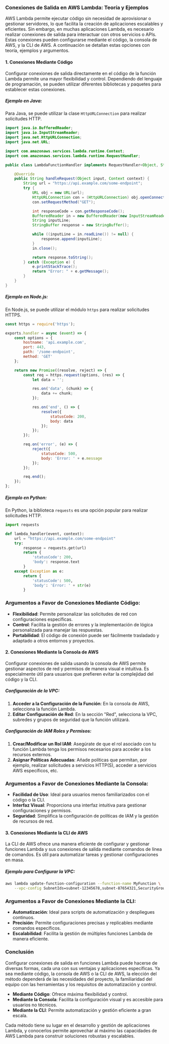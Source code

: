 ### Conexiones de Salida en AWS Lambda: Teoría y Ejemplos

AWS Lambda permite ejecutar código sin necesidad de aprovisionar o gestionar servidores, lo que facilita la creación de aplicaciones escalables y eficientes. Sin embargo, en muchas aplicaciones Lambda, es necesario realizar conexiones de salida para interactuar con otros servicios o APIs. Estas conexiones pueden configurarse mediante el código, la consola de AWS, y la CLI de AWS. A continuación se detallan estas opciones con teoría, ejemplos y argumentos.

#### 1. Conexiones Mediante Código

Configurar conexiones de salida directamente en el código de la función Lambda permite una mayor flexibilidad y control. Dependiendo del lenguaje de programación, se pueden utilizar diferentes bibliotecas y paquetes para establecer estas conexiones.

##### Ejemplo en Java:
Para Java, se puede utilizar la clase `HttpURLConnection` para realizar solicitudes HTTP.

```java
import java.io.BufferedReader;
import java.io.InputStreamReader;
import java.net.HttpURLConnection;
import java.net.URL;

import com.amazonaws.services.lambda.runtime.Context;
import com.amazonaws.services.lambda.runtime.RequestHandler;

public class LambdaFunctionHandler implements RequestHandler<Object, String> {

    @Override
    public String handleRequest(Object input, Context context) {
        String url = "https://api.example.com/some-endpoint";
        try {
            URL obj = new URL(url);
            HttpURLConnection con = (HttpURLConnection) obj.openConnection();
            con.setRequestMethod("GET");

            int responseCode = con.getResponseCode();
            BufferedReader in = new BufferedReader(new InputStreamReader(con.getInputStream()));
            String inputLine;
            StringBuffer response = new StringBuffer();

            while ((inputLine = in.readLine()) != null) {
                response.append(inputLine);
            }
            in.close();

            return response.toString();
        } catch (Exception e) {
            e.printStackTrace();
            return "Error: " + e.getMessage();
        }
    }
}
```

##### Ejemplo en Node.js:
En Node.js, se puede utilizar el módulo `https` para realizar solicitudes HTTPS.

```javascript
const https = require('https');

exports.handler = async (event) => {
    const options = {
        hostname: 'api.example.com',
        port: 443,
        path: '/some-endpoint',
        method: 'GET'
    };

    return new Promise((resolve, reject) => {
        const req = https.request(options, (res) => {
            let data = '';

            res.on('data', (chunk) => {
                data += chunk;
            });

            res.on('end', () => {
                resolve({
                    statusCode: 200,
                    body: data
                });
            });
        });

        req.on('error', (e) => {
            reject({
                statusCode: 500,
                body: 'Error: ' + e.message
            });
        });

        req.end();
    });
};
```

##### Ejemplo en Python:
En Python, la biblioteca `requests` es una opción popular para realizar solicitudes HTTP.

```python
import requests

def lambda_handler(event, context):
    url = "https://api.example.com/some-endpoint"
    try:
        response = requests.get(url)
        return {
            'statusCode': 200,
            'body': response.text
        }
    except Exception as e:
        return {
            'statusCode': 500,
            'body': 'Error: ' + str(e)
        }
```

### Argumentos a Favor de Conexiones Mediante Código:
- **Flexibilidad**: Permite personalizar las solicitudes de red con configuraciones específicas.
- **Control**: Facilita la gestión de errores y la implementación de lógica personalizada para manejar las respuestas.
- **Portabilidad**: El código de conexión puede ser fácilmente trasladado y adaptado a otros entornos y proyectos.

#### 2. Conexiones Mediante la Consola de AWS

Configurar conexiones de salida usando la consola de AWS permite gestionar aspectos de red y permisos de manera visual e intuitiva. Es especialmente útil para usuarios que prefieren evitar la complejidad del código y la CLI.

##### Configuración de la VPC:
1. **Acceder a la Configuración de la Función**: En la consola de AWS, selecciona la función Lambda.
2. **Editar Configuración de Red**: En la sección "Red", selecciona la VPC, subredes y grupos de seguridad que la función utilizará.

##### Configuración de IAM Roles y Permisos:
1. **Crear/Modificar un Rol IAM**: Asegúrate de que el rol asociado con tu función Lambda tenga los permisos necesarios para acceder a los recursos externos.
2. **Asignar Políticas Adecuadas**: Añade políticas que permitan, por ejemplo, realizar solicitudes a servicios HTTP(S), acceder a servicios AWS específicos, etc.

### Argumentos a Favor de Conexiones Mediante la Consola:
- **Facilidad de Uso**: Ideal para usuarios menos familiarizados con el código o la CLI.
- **Interfaz Visual**: Proporciona una interfaz intuitiva para gestionar configuraciones y permisos.
- **Seguridad**: Simplifica la configuración de políticas de IAM y la gestión de recursos de red.

#### 3. Conexiones Mediante la CLI de AWS

La CLI de AWS ofrece una manera eficiente de configurar y gestionar funciones Lambda y sus conexiones de salida mediante comandos de línea de comandos. Es útil para automatizar tareas y gestionar configuraciones en masa.

##### Ejemplo para Configurar la VPC:
```bash
aws lambda update-function-configuration --function-name MyFunction \
    --vpc-config SubnetIds=subnet-12345678,subnet-87654321,SecurityGroupIds=sg-12345678
```

### Argumentos a Favor de Conexiones Mediante la CLI:
- **Automatización**: Ideal para scripts de automatización y despliegues continuos.
- **Precisión**: Permite configuraciones precisas y replicables mediante comandos específicos.
- **Escalabilidad**: Facilita la gestión de múltiples funciones Lambda de manera eficiente.

### Conclusión

Configurar conexiones de salida en funciones Lambda puede hacerse de diversas formas, cada una con sus ventajas y aplicaciones específicas. Ya sea mediante código, la consola de AWS o la CLI de AWS, la elección del método dependerá de las necesidades del proyecto, la familiaridad del equipo con las herramientas y los requisitos de automatización y control.

- **Mediante Código**: Ofrece máxima flexibilidad y control.
- **Mediante la Consola**: Facilita la configuración visual y es accesible para usuarios no técnicos.
- **Mediante la CLI**: Permite automatización y gestión eficiente a gran escala.

Cada método tiene su lugar en el desarrollo y gestión de aplicaciones Lambda, y conocerlos permite aprovechar al máximo las capacidades de AWS Lambda para construir soluciones robustas y escalables.